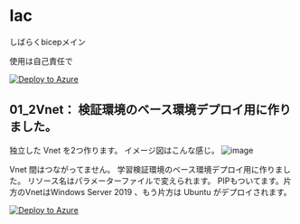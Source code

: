 # Iac
しばらくbicepメイン

使用は自己責任で

[![Deploy to Azure](https://aka.ms/deploytoazurebutton)](https://portal.azure.com/#create/Microsoft.Template/uri/https%3A%2F%2Fraw.githubusercontent.com%2FAzure%2Fazure-quickstart-templates%2Fmaster%2Fquickstarts%2Fmicrosoft.storage%2Fstorage-account-create%2Fazuredeploy.json)

## 01_2Vnet： 検証環境のベース環境デプロイ用に作りました。

独立した Vnet を2つ作ります。
イメージ図はこんな感じ。
![image](https://github.com/aktsmm/Iac/assets/71251920/be8b2d22-f031-4076-9c0c-8b8ca5e5e215)

Vnet 間はつながってません。
学習検証環境のベース環境デプロイ用に作りました。
リソース名はパラメーターファイルで変えられます。
PIPもついてます。片方のVnetはWindows Server 2019 、もう片方は Ubuntu がデプロイされます。

[![Deploy to Azure](https://aka.ms/deploytoazurebutton)](https://portal.azure.com)

